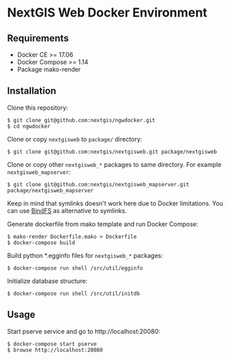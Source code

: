 NextGIS Web Docker Environment
==============================

## Requirements

* Docker CE >= 17.06
* Docker Compose >= 1.14
* Package mako-render

## Installation

Clone this repository:

    $ git clone git@github.com:nextgis/ngwdocker.git
    $ cd ngwdocker

Clone or copy `nextgisweb` to `package/` directory:

    $ git clone git@github.com:nextgis/nextgisweb.git package/nextgisweb

Clone or copy other `nextgisweb_*` packages to same directory. For example `nextgisweb_mapserver`:

    $ git clone git@github.com:nextgis/nextgisweb_mapserver.git package/nextgisweb_mapserver

Keep in mind that symlinks doesn't work here due to Docker limitations. You can use [BindFS](http://bindfs.org/) as alternative to symlinks.

Generate dockerfile from mako template and run Docker Compose:

    $ mako-render Dockerfile.mako > Dockerfile
    $ docker-compose build

Build python *.egginfo files for `nextgisweb_*` packages:
    
    $ docker-compose run shell /src/util/egginfo

Initialize database structure:

    $ docker-compose run shell /src/util/initdb

## Usage

Start pserve service and go to http://localhost:20080:

    $ docker-compose start pserve
    $ browse http://localhost:20080
